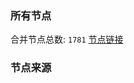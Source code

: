 ### 所有节点
合并节点总数: `1781`
[节点链接](https://raw.githubusercontent.com/rzhy1/11/master/sub/sub_merge_base64.txt)

### 节点来源